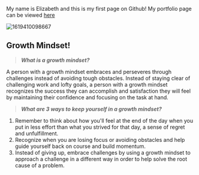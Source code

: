My name is Elizabeth and this is my first page on Github! My portfolio page can be viewed [here](https://github.com/ehammes)

![1619410098667](https://user-images.githubusercontent.com/84824067/158040576-f0fc5fbd-5271-41ee-8831-ab785796dff5.png)

## Growth Mindset!

> ***What is a growth mindset?***

A person with a growth mindset embraces and perseveres through challenges instead of avoiding tough obstacles. Instead of staying clear of challenging work and lofty goals, a person with a growth mindset recognizes the success they can accomplish and satisfaction they will feel by maintaining their confidence and focusing on the task at hand.

> ***What are 3 ways to keep yourself in a growth mindset?***

1. Remember to think about how you'll feel at the end of the day when you put in less effort than what you strived for that day, a sense of regret and unfulfillment.
2. Recognize when you are losing focus or avoiding obstacles and help guide yourself back on course and build momentum.
3. Instead of giving up, embrace challenges by using a growth mindset to approach a challenge in a different way in order to help solve the root cause of a problem.
